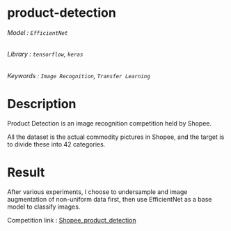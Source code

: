 # product-detection

###### Model : `EfficientNet`
###### Library : `tensorflow`, `keras` 
###### Keywords : `Image Recognition`, `Transfer Learning`

# Description
Product Detection is an image recognition competition held by Shopee.

All the dataset is the actual commodity pictures in Shopee, and the target is to divide these into 42 categories.

# Result
After various experiments, I choose to undersample and image augmentation of non-uniform data first, then use EfficientNet as a base model to classify images.

Competition link : [Shopee_product_detection](https://www.kaggle.com/c/shopee-product-detection-student/overview) 

